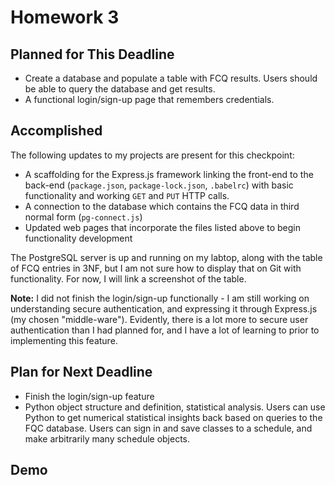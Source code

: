 # Homework 3

## Planned for This Deadline

* Create a database and populate a table with FCQ results. Users should be able to query the database and get results.
* A functional login/sign-up page that remembers credentials.

## Accomplished

The following updates to my projects are present for this checkpoint:

* A scaffolding for the Express.js framework linking the front-end to the back-end (`package.json`, `package-lock.json`, `.babelrc`) with basic functionality and working `GET` and `PUT` HTTP calls.
* A connection to the database which contains the FCQ data in third normal form (`pg-connect.js`)
* Updated web pages that incorporate the files listed above to begin functionality development

The PostgreSQL server is up and running on my labtop, along with the table of FCQ entries in 3NF, but I am not sure how to display that on Git with functionality. For now, I will link a screenshot of the table.

**Note:** I did not finish the login/sign-up functionally - I am still working on understanding secure authentication, and expressing it through Express.js (my chosen "middle-ware"). Evidently, there is a lot more to secure user authentication than I had planned for, and I have a lot of learning to prior to implementing this feature.

## Plan for Next Deadline

* Finish the login/sign-up feature
* Python object structure and definition, statistical analysis. Users can use Python to get numerical statistical insights back based on queries to the FQC database. Users can sign in and save classes to a schedule, and make arbitrarily many schedule objects.

## Demo


